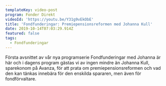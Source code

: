 ```yaml
---
templateKey: video-post
program: Fonder Direkt
videoId: 'https://youtu.be/Y31g9vEkObE'
title: 'Fondfunderingar: Premiepensionsreformen med Johanna Kull'
date: 2019-10-14T07:03:29.914Z
featured: false
tags:
  - Fondfunderingar
---
```

Första avsnittet av vår nya programserie Fondfunderingar med Johanna är här och i dagens program gästas vi av ingen mindre än Johanna Kull, sparekonom på Avanza, för att prata om premiepensionsreformen och vad den kan tänkas innebära för den enskilda spararen, men även för fondförvaltare.
